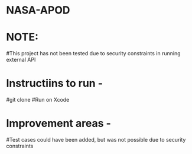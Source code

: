 # NASA-APOD

# NOTE:

#This project has not been tested due to security constraints in running external API


# Instructiins to run -
#git clone <path>
#Run on Xcode 

# Improvement areas -
#Test cases could have been added, but was not possible due to security constraints 
